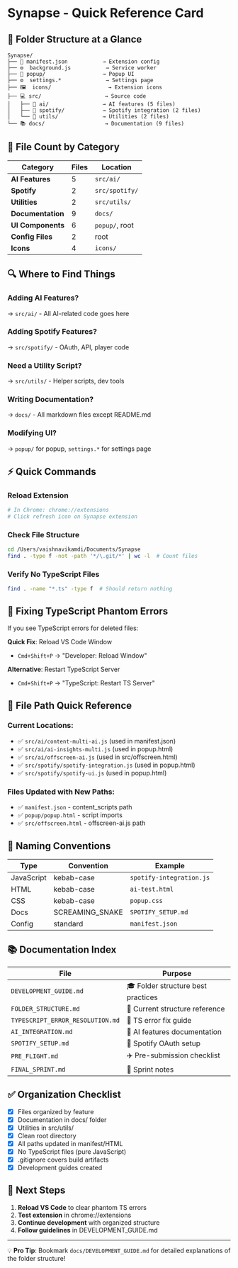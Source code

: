 # Synapse - Quick Reference Card

## 🎯 Folder Structure at a Glance

```
Synapse/
├── 📄 manifest.json           → Extension config
├── ⚙️  background.js           → Service worker
├── 🎨 popup/                  → Popup UI
├── ⚙️  settings.*              → Settings page
├── 🖼️  icons/                  → Extension icons
├── 💻 src/                    → Source code
│   ├── 🤖 ai/                 → AI features (5 files)
│   ├── 🎵 spotify/            → Spotify integration (2 files)
│   └── 🔧 utils/              → Utilities (2 files)
└── 📚 docs/                   → Documentation (9 files)
```

## 📁 File Count by Category

| Category | Files | Location |
|----------|-------|----------|
| **AI Features** | 5 | `src/ai/` |
| **Spotify** | 2 | `src/spotify/` |
| **Utilities** | 2 | `src/utils/` |
| **Documentation** | 9 | `docs/` |
| **UI Components** | 6 | `popup/`, root |
| **Config Files** | 2 | root |
| **Icons** | 4 | `icons/` |

## 🔍 Where to Find Things

### Adding AI Features?
→ `src/ai/` - All AI-related code goes here

### Adding Spotify Features?
→ `src/spotify/` - OAuth, API, player code

### Need a Utility Script?
→ `src/utils/` - Helper scripts, dev tools

### Writing Documentation?
→ `docs/` - All markdown files except README.md

### Modifying UI?
→ `popup/` for popup, `settings.*` for settings page

## ⚡ Quick Commands

### Reload Extension
```bash
# In Chrome: chrome://extensions
# Click refresh icon on Synapse extension
```

### Check File Structure
```bash
cd /Users/vaishnavikamdi/Documents/Synapse
find . -type f -not -path '*/\.git/*' | wc -l  # Count files
```

### Verify No TypeScript Files
```bash
find . -name "*.ts" -type f  # Should return nothing
```

## 🐛 Fixing TypeScript Phantom Errors

If you see TypeScript errors for deleted files:

**Quick Fix**: Reload VS Code Window
- `Cmd+Shift+P` → "Developer: Reload Window"

**Alternative**: Restart TypeScript Server
- `Cmd+Shift+P` → "TypeScript: Restart TS Server"

## 📝 File Path Quick Reference

### Current Locations:
- ✅ `src/ai/content-multi-ai.js` (used in manifest.json)
- ✅ `src/ai/ai-insights-multi.js` (used in popup.html)
- ✅ `src/ai/offscreen-ai.js` (used in src/offscreen.html)
- ✅ `src/spotify/spotify-integration.js` (used in popup.html)
- ✅ `src/spotify/spotify-ui.js` (used in popup.html)

### Files Updated with New Paths:
- ✅ `manifest.json` - content_scripts path
- ✅ `popup/popup.html` - script imports
- ✅ `src/offscreen.html` - offscreen-ai.js path

## 🎨 Naming Conventions

| Type | Convention | Example |
|------|------------|---------|
| JavaScript | kebab-case | `spotify-integration.js` |
| HTML | kebab-case | `ai-test.html` |
| CSS | kebab-case | `popup.css` |
| Docs | SCREAMING_SNAKE | `SPOTIFY_SETUP.md` |
| Config | standard | `manifest.json` |

## 📚 Documentation Index

| File | Purpose |
|------|---------|
| `DEVELOPMENT_GUIDE.md` | 🎓 Folder structure best practices |
| `FOLDER_STRUCTURE.md` | 📁 Current structure reference |
| `TYPESCRIPT_ERROR_RESOLUTION.md` | 🐛 TS error fix guide |
| `AI_INTEGRATION.md` | 🤖 AI features documentation |
| `SPOTIFY_SETUP.md` | 🎵 Spotify OAuth setup |
| `PRE_FLIGHT.md` | ✈️ Pre-submission checklist |
| `FINAL_SPRINT.md` | 🏃 Sprint notes |

## ✅ Organization Checklist

- [x] Files organized by feature
- [x] Documentation in docs/ folder
- [x] Utilities in src/utils/
- [x] Clean root directory
- [x] All paths updated in manifest/HTML
- [x] No TypeScript files (pure JavaScript)
- [x] .gitignore covers build artifacts
- [x] Development guides created

## 🚀 Next Steps

1. **Reload VS Code** to clear phantom TS errors
2. **Test extension** in chrome://extensions
3. **Continue development** with organized structure
4. **Follow guidelines** in DEVELOPMENT_GUIDE.md

---

💡 **Pro Tip**: Bookmark `docs/DEVELOPMENT_GUIDE.md` for detailed explanations of the folder structure!
